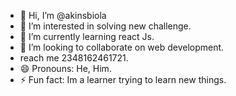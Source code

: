 - 👋 Hi, I’m @akinsbiola
- 👀 I’m interested in solving new challenge.
- 🌱 I’m currently learning react Js.
- 💞️ I’m looking to collaborate on web development.
-    reach me 2348162461721.
- 😄 Pronouns: He, Him.
- ⚡ Fun fact: Im a learner trying to learn new things.

<!---
akinsbiola/akinsbiola is a ✨ special ✨ repository because its `README.md` (this file) appears on your GitHub profile.
You can click the Preview link to take a look at your changes.
--->
